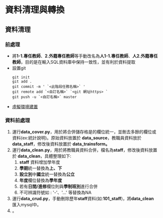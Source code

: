 # 資料清理與轉換

## 資料清理

### 前處理

* 將**1-1.專任教師**、**2.外籍專任教師**等手動改名為**人1-1.專任教師**、**人2.外籍專任教師**，目的是在輸入SQL資料庫中保持一致性，並有利於資料提取
* 設置git
  ```
  git init
  git add .
  git commit -m ' `<此階段任務名稱>` '
  git remote add `<自訂名稱>` `<git 網址https> `
  git push -u `<自訂名稱>` master
  ```
* [虛擬環境建置](https://medium.com/lifes-a-struggle/python-%E8%99%9B%E6%93%AC%E7%92%B0%E5%A2%83%E7%9A%84%E5%BB%BA%E7%AB%8B-%E4%BB%A5-vscode-%E4%BD%BF%E7%94%A8%E6%83%85%E5%A2%83%E7%82%BA%E4%BE%8B-3a88b87d039d)

### 資料前處理

1. 運行**data_cover.py**，用於將合併儲存格是的欄位統一，並刪去多餘的欄位或資料(ex:統計說明)。原始資料放置於 **data_source**，教職員資料放於**data_staff**，修改後資料放置於 **data_trainsform。**
2. 運行**data_clean.py**，用於將教職員資料合併，檔名為**staff**，修改後資料放置於 **data_clean**，具體整理如下:
   1. **staff** 資料增加學年度
   2. **學期**統一替換為**上、下**
   3. **設立別**中**國立**統一替換為**公立**
   4. **年度**欄位替換為**學年度**
   5. 若有**日間/進修**欄位則與**學制班別**進行合併
   6. 不可辨識符號如 : '-'、'...' 等替換為NA
3. 運行**data_crud.py**，手動刪除歷年**staff**資料(如:**101_staff**)，將**data_clean**匯入mysql中。
4. 。
